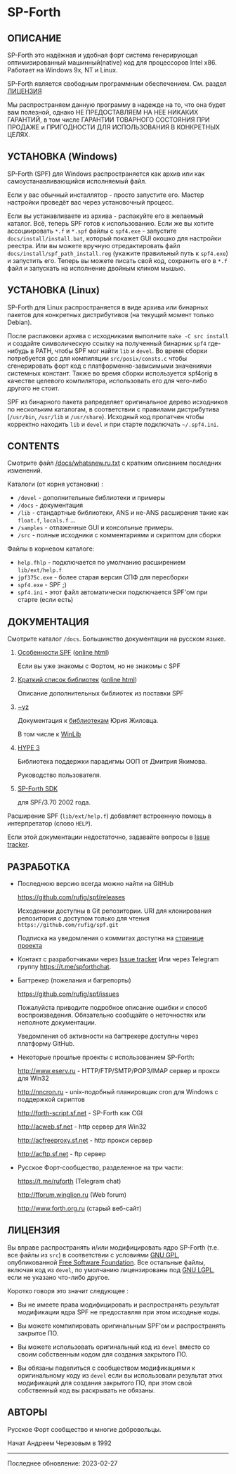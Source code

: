 
SP-Forth
========

<title>SP-Forth</title>

<!-- Revision: 2023-02-27 -->

ОПИСАНИЕ
--------

SP-Forth это надёжная и удобная форт система генерирующая оптимизированный
машинный(native) код для процессоров Intel x86. Работает на Windows 9x, NT и Linux.

SP-Forth является свободным программным обеспечением. См. раздел [ЛИЦЕНЗИЯ](#license)

Мы распространяем данную программу в надежде на то, что она будет вам полезной,
однако НЕ ПРЕДОСТАВЛЯЕМ НА НЕЕ НИКАКИХ ГАРАНТИЙ, в том числе ГАРАНТИИ ТОВАРНОГО
СОСТОЯНИЯ ПРИ ПРОДАЖЕ и ПРИГОДНОСТИ ДЛЯ ИСПОЛЬЗОВАНИЯ В КОНКРЕТНЫХ ЦЕЛЯХ.


УСТАНОВКА (Windows)
-------------------

SP-Forth (SPF) для Windows распространяется как архив или как
самоустанавливающийся исполняемый файл.

Если у вас обычный инсталлятор - просто запустите его. Мастер
настройки проведёт вас через установочный процесс.

Если вы устанавливаете из архива - распакуйте его в желаемый каталог. Всё,
теперь SPF готов к использованию. Если же вы хотите ассоциировать `*.f` и `*.spf`
файлы с `spf4.exe` - запустите `docs/install/install.bat`, который покажет GUI
окошко для настройки реестра. Или вы можете вручную отредактировать файл
`docs/install/spf_path_install.reg` (укажите правильный путь к `spf4.exe`) и
запустить его. Теперь вы можете писать свой код, сохранить его в `*.f` файл и
запускать на исполнение двойным кликом мышью.


УСТАНОВКА (Linux)
-----------------

SP-Forth для Linux распространяется в виде  архива  или  бинарных  пакетов  для
конкретных дистрибутивов (на текущий момент только Debian).

После распаковки архива с исходниками выполните `make -C src install` и создайте 
символическую ссылку на полученный бинарник `spf4` где-нибудь в PATH, чтобы SPF 
мог найти `lib` и `devel`. Во время сборки потребуется gcc для
компиляции `src/posix/consts.c` чтобы сгенерировать форт код с платформенно-зависимыми 
значениями системных констант. Также во время сборки используется spf4orig в качестве целевого
компилятора, использовать его для чего-либо другого не стоит.

SPF из бинарного пакета рапределяет оригинальное дерево исходников по нескольким каталогам, в
соответствии с правилами дистрибутива (`/usr/bin`, `/usr/lib` и `/usr/share`).
Исходный код пропатчен чтобы корректно находить `lib`  и  `devel` и при старте
подключать `~/.spf4.ini`.

CONTENTS
--------

Смотрите файл [/docs/whatsnew.ru.txt](whatsnew.ru.txt) с кратким описанием последних изменений.

Каталоги (от корня установки) :

* `/devel`   - дополнительные библиотеки и примеры
* `/docs`    - документация
* `/lib`     - стандартные библиотеки, ANS и не-ANS расширения такие как `float.f`, `locals.f` ...
* `/samples` - отлаженные GUI и консольные примеры.
* `/src`     - полные исходники с комментариями и скриптом для сборки

Файлы в корневом каталоге:

* `help.fhlp`        - подключается по умолчанию расширением `lib/ext/help.f`
* `jpf375c.exe`      - более старая версия СПФ для пересборки
* `spf4.exe`         - SPF ;)
* `spf4.ini`         - этот файл автоматически подключается SPF'ом при старте (если есть)


ДОКУМЕНТАЦИЯ
------------

Смотрите каталог `/docs`. Большинство документации на русском языке.

1.  [Особенности SPF](intro.ru.md) ([online html](https://spf.sourceforge.net/docs/intro.en.html))

    Если вы уже знакомы с Фортом, но не знакомы с SPF

2.  [Краткий список библиотек](devel.ru.md) ([online html](https://spf.sourceforge.net/docs/devel.en.html))

    Описание дополнительных библиотек из поставки SPF

3.  [~yz](../devel/~yz/index.html)

    Документация к [библиотекам](../devel/~yz/lib.html) Юрия Жиловца.

    В том числе к [WinLib](../devel/~yz/winlib.html)

4.  [HYPE 3](../devel/~day/hype3/reference.pdf)

    Библиотека поддержки парадигмы ООП от Дмитрия Якимова.

    Руководство пользователя.

5.  [SP-Forth SDK](papers/spf_help.chm)

    для SPF/3.70 2002 года.


Расширение SPF (`lib/ext/help.f`) добавляет встроенную помощь в интерпретатор
(слово `HELP`).

Если этой документации недостаточно, задавайте вопросы в
[Issue tracker](https://github.com/rufig/spf/issues).


РАЗРАБОТКА
----------

*   Последнюю версию всегда можно найти на GitHub

    <https://github.com/rufig/spf/releases>

    Исходоники доступны в Git репозитории.
    URI для клонирования репозитория с доступом только для чтения
    `https://github.com/rufig/spf.git`

    Подписка на уведомления о коммитах доступна на
    [стринице проекта](https://github.com/rufig/spf)

*   Контакт с разработчиками через [Issue tracker](https://github.com/rufig/spf/issues)
    Или через Telegram группу <https://t.me/spforthchat>.

*   Багтрекер (пожелания и багрепорты)

    <https://github.com/rufig/spf/issues>

    Пожалуйста приводите подробное описание ошибки и способ воспроизведения.
    Обязательно сообщайте о неточностях или неполноте документации.

    Уведомления об активности на багтрекере доступны через платформу GitHub.

*   Некоторые прошлые проекты с использованием SP-Forth:

    <http://www.eserv.ru>         - HTTP/FTP/SMTP/POP3/IMAP сервер и прокси для Win32

    <http://nncron.ru>            - unix-подобный планировщик cron для Windows с поддержкой скриптов

    <http://forth-script.sf.net>  - SP-Forth как CGI

    <http://acweb.sf.net>         - http сервер для Win32

    <http://acfreeproxy.sf.net>   - http прокси сервер

    <http://acftp.sf.net>         - ftp сервер

*   Русское Форт-сообщество, разделенное на три части:

    <https://t.me/ruforth> (Telegram chat)

    <http://fforum.winglion.ru> (Web forum)

    <http://www.forth.org.ru> (старый веб-сайт)




ЛИЦЕНЗИЯ <a id="license"/>
--------

Вы вправе распространять и/или модифицировать ядро SP-Forth (т.е. все файлы из `src`) в соответствии с
условиями [GNU GPL](http://www.fsf.org/licensing/licenses/gpl.html), опубликованной
[Free Software Foundation](http://www.fsf.org).
Все остальные файлы, включая код из `devel`, по умолчанию лицензированы под
[GNU LGPL](http://www.fsf.org/licensing/licenses/lgpl.html), если не указано что-либо другое.

Коротко говоря это значит следующее :

*    Вы не имеете права модифицировать и распространять результат модификации ядра SPF не предоставляя при этом исходные коды.

*    Вы можете компилировать оригинальным SPF'ом и распространять закрытое ПО.

*    Вы можете использовать оригинальный код из `devel` вместо со своим собственным кодом для создания закрытого ПО.

*    Вы обязаны поделиться с сообществом модификациями к оригинальному коду из `devel` если вы использовали результат этих модификаций
     для создания закрытого ПО, при этом свой собственный код вы раскрывать не обязаны.

АВТОРЫ
------

Русское Форт сообщество и многие добровольцы.

Начат Андреем Черезовым в 1992


----
Последнее обновление: 2023-02-27
